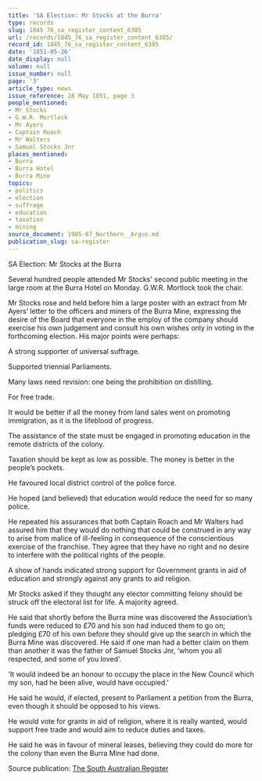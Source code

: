 ```yaml
---
title: 'SA Election: Mr Stocks at the Burra'
type: records
slug: 1845_76_sa_register_content_6305
url: /records/1845_76_sa_register_content_6305/
record_id: 1845_76_sa_register_content_6305
date: '1851-05-26'
date_display: null
volume: null
issue_number: null
page: '3'
article_type: news
issue_reference: 26 May 1851, page 3
people_mentioned:
- Mr Stocks
- G.W.R. Mortlock
- Mr Ayers
- Captain Roach
- Mr Walters
- Samuel Stocks Jnr
places_mentioned:
- Burra
- Burra Hotel
- Burra Mine
topics:
- politics
- election
- suffrage
- education
- taxation
- mining
source_document: 1985-87_Northern__Argus.md
publication_slug: sa-register
---
```


SA Election: Mr Stocks at the Burra

Several hundred people attended Mr Stocks' second public meeting in the large room at the Burra Hotel on Monday.  G.W.R. Mortlock took the chair.

Mr Stocks rose and held before him a large poster with an extract from Mr Ayers’ letter to the officers and miners of the Burra Mine, expressing the desire of the Board that everyone in the employ of the company should exercise his own judgement and consult his own wishes only in voting in the forthcoming election.  His major points were perhaps:

A strong supporter of universal suffrage.

Supported triennial Parliaments.

Many laws need revision: one being the prohibition on distilling.

For free trade.

It would be better if all the money from land sales went on promoting immigration, as it is the lifeblood of progress.

The assistance of the state must be engaged in promoting education in the remote districts of the colony.

Taxation should be kept as low as possible.  The money is better in the people’s pockets.

He favoured local district control of the police force.

He hoped (and believed) that education would reduce the need for so many police.

He repeated his assurances that both Captain Roach and Mr Walters had assured him that they would do nothing that could be construed in any way to arise from malice of ill-feeling in consequence of the conscientious exercise of the franchise.  They agree that they have no right and no desire to interfere with the political rights of the people.

A show of hands indicated strong support for Government grants in aid of education and strongly against any grants to aid religion.

Mr Stocks asked if they thought any elector committing felony should be struck off the electoral list for life.  A majority agreed.

He said that shortly before the Burra mine was discovered the Association’s funds were reduced to £70 and his son had induced them to go on; pledging £70 of his own before they should give up the search in which the Burra Mine was discovered.  He said if one man had a better claim on them than another it was the father of Samuel Stocks Jnr, ‘whom you all respected, and some of you loved’.

‘It would indeed be an honour to occupy the place in the New Council which my son, had he been alive, would have occupied.’

He said he would, if elected, present to Parliament a petition from the Burra, even though it should be opposed to his views.

He would vote for grants in aid of religion, where it is really wanted, would support free trade and would aim to reduce duties and taxes.

He said he was in favour of mineral leases, believing they could do more for the colony than even the Burra Mine had done.

Source publication: [The South Australian Register](/publications/sa-register/)
